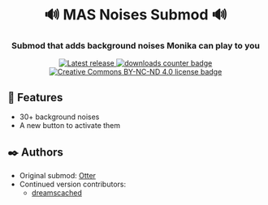 <h1 align="center">🔊 MAS Noises Submod 🔊</h1>
<h3 align="center">Submod that adds background noises Monika can play to you</h3>

<p align="center">
  <a href="https://github.com/friends-of-monika/mas-noises/releases/latest">
    <img alt="Latest release" src="https://img.shields.io/github/v/release/friends-of-monika/mas-noises">
  </a>
    <a href="https://github.com/friends-of-monika/mas-noises/releases/latest">
    <img alt="downloads counter badge" src="https://img.shields.io/github/downloads/friends-of-monika/mas-noises/total">
  </a>
  <a href="https://github.com/friends-of-monika/mas-noises/blob/main/LICENSE.txt">
    <img alt="Creative Commons BY-NC-ND 4.0 license badge" src="https://img.shields.io/badge/License-CC_BY--NC--ND_4.0-lightgrey.svg">
  </a>
</p>

## 🌟 Features

  * 30+ background noises
  * A new button to activate them

## ✒️ Authors

  * Original submod: [Otter](https://github.com/my-otter-self)
  * Continued version contributors:
    + [dreamscached](https://github.com/dreamscached)